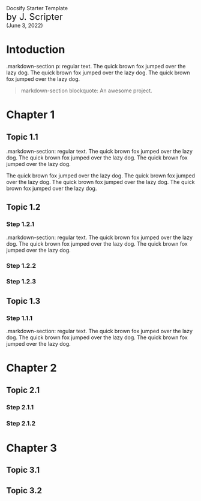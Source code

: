  <div class="md-title">
   Docsify Starter Template<br>    
 </div>
 <div class="md-title" style="font-size:24px;">by J. Scripter</div>
 <div class="md-subtitle">(June 3, 2022)</div>

# Intoduction 

  .markdown-section p: regular text.  The quick brown fox jumped over the lazy dog.
  The quick brown fox jumped over the lazy dog.
  The quick brown fox jumped over the lazy dog.

> markdown-section blockquote: An awesome project.


# Chapter 1
## Topic 1.1 
  .markdown-section: regular text.  The quick brown fox jumped over the lazy dog.
  The quick brown fox jumped over the lazy dog.
  The quick brown fox jumped over the lazy dog.

  The quick brown fox jumped over the lazy dog.
  The quick brown fox jumped over the lazy dog.
  The quick brown fox jumped over the lazy dog.
  The quick brown fox jumped over the lazy dog.

## Topic 1.2 
### Step 1.2.1
  .markdown-section: regular text.  The quick brown fox jumped over the lazy dog.
  The quick brown fox jumped over the lazy dog.
  The quick brown fox jumped over the lazy dog.

### Step 1.2.2
### Step 1.2.3
## Topic 1.3 
### Step 1.1.1
  .markdown-section: regular text.  The quick brown fox jumped over the lazy dog.
  The quick brown fox jumped over the lazy dog.
  The quick brown fox jumped over the lazy dog.


# Chapter 2
## Topic 2.1 
### Step 2.1.1
### Step 2.1.2

# Chapter 3
## Topic 3.1 
## Topic 3.2 



